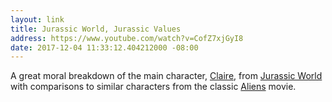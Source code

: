 ```yaml
---
layout: link
title: Jurassic World, Jurassic Values
address: https://www.youtube.com/watch?v=CofZ7xjGyI8
date: 2017-12-04 11:33:12.404212000 -08:00
---
```


A great moral breakdown of the main character, [Claire](http://www.imdb.com/title/tt0369610/characters/nm0397171?ref_=tt_cl_t2), from [Jurassic World](http://www.imdb.com/title/tt0369610/?ref_=fn_al_tt_1) with comparisons to similar characters from the classic [Aliens](http://www.imdb.com/title/tt0090605/?ref_=fn_al_tt_1) movie.
